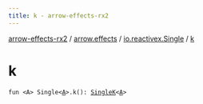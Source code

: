 ```yaml
---
title: k - arrow-effects-rx2
---
```


[arrow-effects-rx2](../../index.html) / [arrow.effects](../index.html) / [io.reactivex.Single](index.html) / [k](./k.html)

# k

`fun <A> Single<`[`A`](k.html#A)`>.k(): `[`SingleK`](../-single-k/index.html)`<`[`A`](k.html#A)`>`